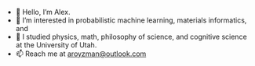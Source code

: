 - 👋 Hello, I’m Alex.
- 👀 I’m interested in probabilistic machine learning, materials informatics, and
- 🌱 I studied physics, math, philosophy of science, and cognitive science at the University of Utah.
- 📫 Reach me at aroyzman@outlook.com

<!---
SashaRoyzman/SashaRoyzman is a ✨ special ✨ repository because its `README.md` (this file) appears on your GitHub profile.
You can click the Preview link to take a look at your changes.
--->
